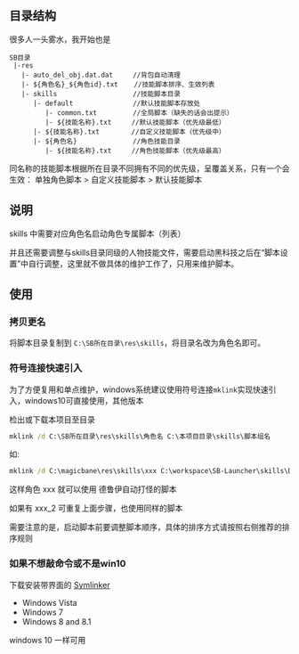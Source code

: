 ## 目录结构

很多人一头雾水，我开始也是

```
SB目录
 |-res
   |- auto_del_obj.dat.dat     //背包自动清理
   |- ${角色名}_${角色id}.txt    //技能脚本排序、生效列表
   |- skills                   //技能脚本目录
      |- default               //默认技能脚本存放处
         |- common.txt         //全局脚本（缺失的话会出提示）
         |- ${技能名称}.txt     //默认技能脚本（优先级最低）
      |- ${技能名称}.txt        //自定义技能脚本（优先级中）
      |- ${角色名}              //角色技能目录
         |- ${技能名称}.txt     //角色技能脚本（优先级最高）
```

同名称的技能脚本根据所在目录不同拥有不同的优先级，呈覆盖关系，只有一个会生效： 单独角色脚本 > 自定义技能脚本 > 默认技能脚本

## 说明

skills 中需要对应角色名启动角色专属脚本（列表）

并且还需要调整与skills目录同级的人物技能文件，需要启动黑科技之后在“脚本设置”中自行调整，这里就不做具体的维护工作了，只用来维护脚本。

## 使用

### 拷贝更名

将脚本目录复制到 ```C:\SB所在目录\res\skills```，将目录名改为角色名即可。

### 符号连接快速引入

为了方便复用和单点维护，windows系统建议使用符号连接```mklink```实现快速引入，windows10可直接使用，其他版本

检出或下载本项目至目录

```bat
mklink /d C:\SB所在目录\res\skills\角色名 C:\本项目目录\skills\脚本组名
```
 
如:

```bat
mklink /d C:\magicbane\res\skills\xxx C:\workspace\SB-Launcher\skills\DLY_FM
```

这样角色 xxx 就可以使用 德鲁伊自动打怪的脚本

如果有 xxx_2 可重复上面步骤，也使用同样的脚本

需要注意的是，启动脚本前要调整脚本顺序，具体的排序方式请按照右侧推荐的排序规则

### 如果不想敲命令或不是win10

下载安装带界面的 [Symlinker](http://amd989.github.io/Symlinker/)

- Windows Vista
- Windows 7
- Windows 8 and 8.1

windows 10 一样可用
